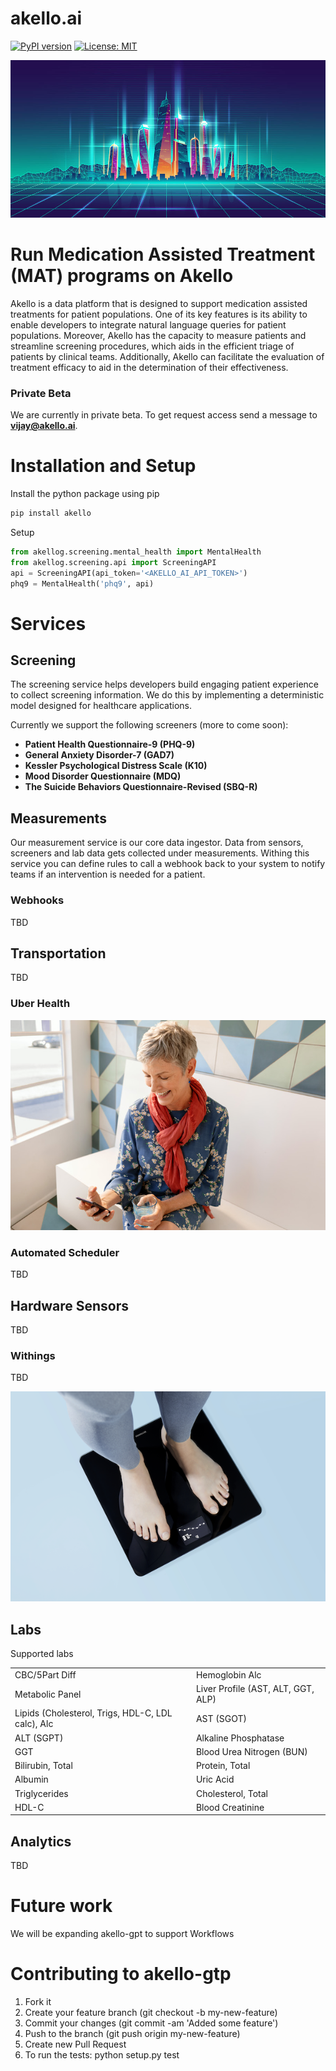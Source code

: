 # akello.ai
[![PyPI version](https://badge.fury.io/py/akellogpt.svg)](https://badge.fury.io/py/akellogpt)
[![License: MIT](https://img.shields.io/badge/License-MIT-yellow.svg)](https://opensource.org/licenses/MIT)


![Alt text](/banner.jpg "akello-gpt")

# Run Medication Assisted Treatment (MAT) programs on Akello
Akello is a data platform that is designed to support medication assisted treatments for patient populations. One of its key features is its ability to enable developers to integrate natural language queries for patient populations. Moreover, Akello has the capacity to measure patients and streamline screening procedures, which aids in the efficient triage of patients by clinical teams. Additionally, Akello can facilitate the evaluation of treatment efficacy to aid in the determination of their effectiveness.


### Private Beta
We are currently in private beta. To get request access send a message to **vijay@akello.ai**.


# Installation and Setup

Install the python package using pip
```bash
pip install akello
```

Setup
```python
from akellog.screening.mental_health import MentalHealth
from akellog.screening.api import ScreeningAPI
api = ScreeningAPI(api_token='<AKELLO_AI_API_TOKEN>')
phq9 = MentalHealth('phq9', api)
```

# Services

## Screening
The screening service helps developers build engaging patient experience to collect screening information. We do this by implementing a deterministic model designed for healthcare applications.

Currently we support the following screeners (more to come soon):
* **Patient Health Questionnaire-9 (PHQ-9)** 
* **General Anxiety Disorder-7 (GAD7)**
* **Kessler Psychological Distress Scale (K10)**
* **Mood Disorder Questionnaire (MDQ)**
* **The Suicide Behaviors Questionnaire-Revised (SBQ-R)**

## Measurements
Our measurement service is our core data ingestor. Data from sensors, screeners and lab data gets collected under measurements. Withing this service you can define rules to call a webhook back to your system to notify teams if an intervention is needed for a patient.

### Webhooks
TBD

## Transportation
TBD

### Uber Health
![Alt text](/uber.jpeg "uber")


### Automated Scheduler
TBD

## Hardware Sensors 
TBD

### Withings
TBD

![Alt text](/scale.png "withings")


## Labs

Supported labs

|                                    |                                                   | 
|---------------------------------------------------|---------------------------------------------------|
| CBC/5Part Diff                                    | Hemoglobin Alc   |
| Metabolic Panel                                   | Liver Profile (AST, ALT, GGT, ALP) |
| Lipids (Cholesterol, Trigs, HDL-C, LDL calc), Alc | AST (SGOT)  |
| ALT (SGPT)                                        | Alkaline Phosphatase |
| GGT                                               | Blood Urea Nitrogen (BUN) |
| Bilirubin, Total                                  | Protein, Total  |
| Albumin                                           | Uric Acid  |
| Triglycerides                                     | Cholesterol, Total |
| HDL-C                                             | Blood Creatinine |


## Analytics
TBD

# Future work
We will be expanding akello-gpt to support Workflows

# Contributing to akello-gtp
1. Fork it
2. Create your feature branch (git checkout -b my-new-feature)
3. Commit your changes (git commit -am 'Added some feature')
4. Push to the branch (git push origin my-new-feature)
5. Create new Pull Request
6. To run the tests: python setup.py test
